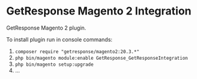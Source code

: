 # GetResponse Magento 2 Integration
GetResponse Magento 2 plugin.
 
To install plugin run in console commands:

1. `composer require "getresponse/magento2:20.3.*"`
2. `php bin/magento module:enable GetResponse_GetResponseIntegration`
3. `php bin/magento setup:upgrade`
4. ...
